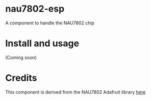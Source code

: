 # nau7802-esp
A component to handle the NAU7802 chip

# Install and usage
(Coming soon)

# Credits
This component is derived from the NAU7802 Adafruit library [here](/adafruit/Adafruit_NAU7802)
